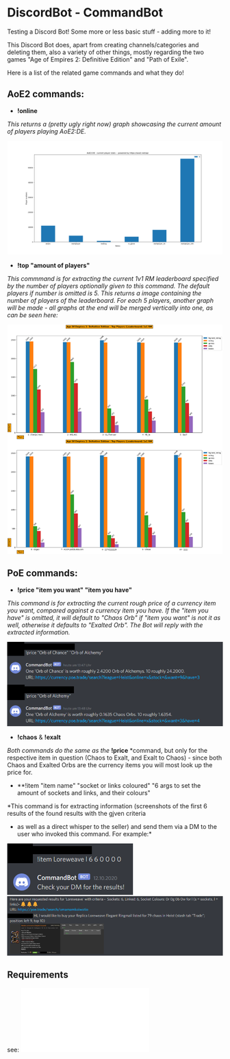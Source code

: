 # DiscordBot - CommandBot
Testing a Discord Bot! Some more or less basic stuff - adding more to it!

This Discord Bot does, apart from creating channels/categories and deleting them, also a variety of other things, mostly regarding the two games "Age of Empires 2: Definitive Edition" and "Path of Exile".

Here is a list of the related game commands and what they do!

## AoE2 commands:

- **!online**

*This returns a (pretty ugly right now) graph showcasing the current amount of players playing AoE2:DE.*

<img src="/resources/images/ao2_stats.png" alt="AoE2:DE stats"/>


- **!top "amount of players"**

*This commmand is for extracting the current 1v1 RM leaderboard specified by the number of players optionally given to this command.
The default players if number is omitted is 5.
This returns a image containing the number of players of the leaderboard.
For each 5 players, another graph will be made - all graphs at the end will be merged vertically into one, as can be seen here:*

<img src="/resources/images/top_10_players.png" alt="AoE2:DE 1v1 RM leaderboard - Top 10"/>


## PoE commands:

- **!price "item you want" "item you have"**

*This command is for extracting the current rough price of a currency item you want, compared against a currency item you have.
If the "item you have" is omitted, it will default to "Chaos Orb" if "item you want" is not it as well, otherwise it defaults to "Exalted Orb".
The Bot will reply with the extracted information.*

<img src="/resources/images/price_command_discord.png" alt="Currency Price"/>


- **!chaos** & **!exalt**

*Both commands do the same as the* **!price** *command, but only for the respective item in question (Chaos to Exalt, and Exalt to Chaos) - since both Chaos and Exalted Orbs are the currency items you will most look up the price for.


- **!item "item name" "socket or links coloured" "6 args to set the amount of sockets and links, and their colours"

*This command is for extracting information (screenshots of the first 6 results of the found results with the gjven criteria 
- as well as a direct whisper to the seller) 
and send them via a DM to the user who invoked this command.
For example:*

<img src="/resources/images/item_command_discord.png" alt="Item information and price"/>
<img src="/resources/images/item_command_dm_discord.png" alt="Item information and price"/>


## Requirements

see: ![requirements.txt](requirements.txt)
